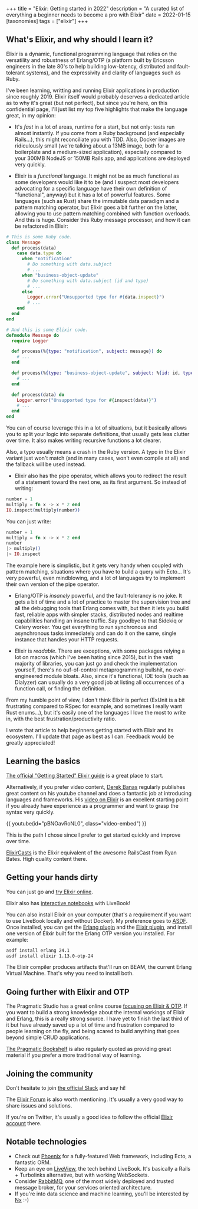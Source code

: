 +++
title = "Elixir: Getting started in 2022"
description = "A curated list of everything a beginner needs to become a pro with Elixir"
date = 2022-01-15
[taxonomies]
tags = ["elixir"]
+++

## What's Elixir, and why should I learn it?
Elixir is a dynamic, functional programming language that relies on the versatility and robustness of Erlang/OTP (a platform built by Ericsson engineers in the late 80's to help building low-latency, distributed and fault-tolerant systems), and the expressivity and clarity of languages such as Ruby.

I've been learning, writting and running Elixir applications in production since roughly 2019. Elixir itself would probably deserves a dedicated article as to why it's great (but not perfect), but since you're here, on this confidential page, I'll just list my top five highlights that make the language great, in my opinion:

* It's *fast* in a lot of areas, runtime for a start, but not only: tests run almost instantly. If you come from a Ruby background (and especially Rails...), this might reconciliate you with TDD. Also, Docker images are ridiculously small (we're talking about a 13MB image, both for a boilerplate and a medium-sized application), especially compared to your 300MB NodeJS or 150MB Rails app, and applications are deployed very quickly.

* Elixir is a *functional* language. It might not be as much functional as some developers would like it to be (and I suspect most developers advocating for a specific language have their own definition of "functional", anyway) but it has a lot of powerful features.
Some languages (such as Rust) share the immutable data paradigm and a pattern matching operator, but Elixir goes a bit further on the latter, allowing you to use pattern matching combined with function overloads. And this is huge. Consider this Ruby message processor, and how it can be refactored in Elixir:

```ruby
# This is some Ruby code.
class Message
  def process(data)
    case data.type do
      when "notification"
        # Do something with data.subject
        # ...
      when "business-object-update"
        # Do something with data.subject (id and type)
        # ...
      else
        Logger.error("Unsupported type for #{data.inspect}")
        # ...
    end
  end
end
```

```elixir
# And this is some Elixir code.
defmodule Message do
  require Logger

  def process(%{type: "notification", subject: message}) do
    # ...
  end

  def process(%{type: "business-object-update", subject: %{id: id, type: type}}) do
    # ...
  end

  def process(data) do
    Logger.error("Unsupported type for #{inspect(data)}")
    # ...
  end
end
```

You can of course leverage this in a lot of situations, but it basically allows you to split your logic into separate definitions, that usually gets less clutter over time. It also makes writing recursive functions a lot clearer.

Also, a typo usually means a crash in the Ruby version. A typo in the Elixir variant just won't match (and in many cases, won't even compile at all) and the fallback will be used instead.

* Elixir also has the pipe operator, which allows you to redirect the result of a statement toward the next one, as its first argument. So instead of writing:
```elixir
number = 1
multiply = fn x -> x * 2 end
IO.inspect(multiply(number))
```

You can just write:
```elixir
number = 1
multiply = fn x -> x * 2 end
number
|> multiply()
|> IO.inspect
```

The example here is simplistic, but it gets very handy when coupled with pattern matching, situations where you have to build a query with Ecto... It's very powerful, even mindblowing, and a lot of languages try to implement their own version of the pipe operator.

* Erlang/OTP is *insanely* powerful, and the fault-tolerancy is no joke. It gets a bit of time and a lot of practice to master the supervision tree and all the debugging tools that Erlang comes with, but then it lets you build fast, reliable apps with simpler stacks, distributed nodes and realtime capabilities handling an insane traffic. Say goodbye to that Sidekiq or Celery worker. You get everything to run synchronous and asynchronous tasks immediately and can do it on the same, single instance that handles your HTTP requests.

* Elixir is *readable*. There are exceptions, with some packages relying a lot on macros (which I've been hating since 2015), but in the vast majority of libraries, you can just go and check the implementation yourself, there's no ouf-of-control metaprogramming bullshit, no over-engineered module bloats. Also, since it's functional, IDE tools (such as Dialyzer) can usually do a very good job at listing all occurrences of a function call, or finding the definition.

From my humble point of view, I don't think Elixir is perfect (ExUnit is a bit frustrating compared to RSpec for example, and sometimes I really want Rust enums...), but it's easily one of the languages I love the most to write in, with the best frustration/productivity ratio.

I wrote that article to help beginners getting started with Elixir and its ecosystem. I'll update that page as best as I can. Feedback would be greatly appreciated!

## Learning the basics
[The official "Getting Started" Elixir guide][0] is a great place to start.

Alternatively, if you prefer video content, [Derek Banas][1] regularly publishes great content on his youtube channel and does a fantastic job at introducing languages and frameworks. His [video on Elixir][2] is an excellent starting point if you already have experience as a programmer and want to grasp the syntax very quickly.

{{ youtube(id="pBNOavRoNL0", class="video-embed") }}

This is the path I chose since I prefer to get started quickly and improve over time.

[ElixirCasts][18] is the Elixir equivalent of the awesome RailsCast from Ryan Bates. High quality content there.

## Getting your hands dirty
You can just go and [try Elixir online][8].

Elixir also has [interactive notebooks][7] with LiveBook!

You can also install Elixir on your computer (that's a requirement if you want to use LiveBook locally and without Docker). My preference goes to [ASDF][9]. Once installed, you can get the [Erlang plugin][10] and the [Elixir plugin][11], and install one version of Elixir built for the Erlang OTP version you installed. For example:
```sh
asdf install erlang 24.1
asdf install elixir 1.13.0-otp-24
```

The Elixir compiler produces artifacts that'll run on BEAM, the current Erlang Virtual Machine. That's why you need to install both.

## Going further with Elixir and OTP
The Pragmatic Studio has a great online course [focusing on Elixir & OTP][3]. If you want to build a strong knowledge about the internal workings of Elixir and Erlang, this is a really strong source. I have yet to finish the last third of it but have already saved up a lot of time and frustration compared to people learning on the fly, and being scared to build anything that goes beyond simple CRUD applications.

[The Pragmatic Bookshelf][4] is also regularly quoted as providing great material if you prefer a more traditional way of learning.

## Joining the community
Don't hesitate to join [the official Slack][5] and say hi!

The [Elixir Forum][6] is also worth mentioning. It's usually a very good way to share issues and solutions.

If you're on Twitter, it's usually a good idea to follow the official [Elixir account][17] there.

## Notable technologies
* Check out [Phoenix][12] for a fully-featured Web framework, including Ecto, a fantastic ORM.
* Keep an eye on [LiveView][13], the tech behind LiveBook. It's basically a Rails + Turbolinks alternative, but with working WebSockets.
* Consider [RabbitMQ][15], one of the most widely deployed and trusted message broker, for your services oriented architecture.
* If you're into data science and machine learning, you'll be interested by [Nx][16] :-)

[0]: https://elixir-lang.org/getting-started/introduction.html
[1]: https://www.youtube.com/channel/UCwRXb5dUK4cvsHbx-rGzSgw
[2]: https://www.youtube.com/watch?v=pBNOavRoNL0
[3]: https://pragmaticstudio.com/elixir#buy
[4]: https://pragprog.com/
[5]: https://elixir-lang.slack.com/
[6]: https://elixirforum.com/
[7]: https://livebook.dev/
[8]: https://try-elixir.herokuapp.com/
[9]: https://asdf-vm.com/
[10]: https://github.com/asdf-vm/asdf-erlang
[11]: https://github.com/asdf-vm/asdf-elixir
[12]: https://www.phoenixframework.org/
[13]: https://dockyard.com/blog/2018/12/12/phoenix-liveview-interactive-real-time-apps-no-need-to-write-javascript
[14]: https://www.phoenixframework.org/blog/build-a-real-time-twitter-clone-in-15-minutes-with-live-view-and-phoenix-1-5
[15]: https://www.rabbitmq.com/
[16]: https://github.com/elixir-nx
[17]: https://twitter.com/elixirlang
[18]: https://elixircasts.io/
